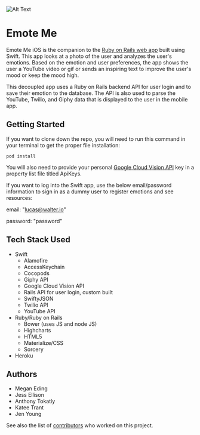 ![Alt Text](http://emotemetoo.herokuapp.com/assets/logo-68c5824acfa7835dda37e0753f7d85a19a2268200193c091f28141d7a26d17a4.png)

# Emote Me
Emote Me iOS is the companion to the [Ruby on Rails web app](https://github.com/JessCodes/emotional-index) built using Swift.  This app looks at a photo of the user and analyzes the user's emotions. Based on the emotion and user preferences, the app shows the user a YouTube video or gif or sends an inspiring text to improve the user's mood or keep the mood high.

This decoupled app uses a Ruby on Rails backend API for user login and to save their emotion to the database.  The API is also used to parse the YouTube, Twilio, and Giphy data that is displayed to the user in the mobile app.

## Getting Started

If you want to clone down the repo, you will need to run this command in your terminal to get the proper file installation:

    pod install

You will also need to provide your personal [Google Cloud Vision API](https://cloud.google.com/vision/) key in a property list file titled ApiKeys.

If you want to log into the Swift app, use the below email/password information to sign in as a dummy user to register emotions and see resources:

email: "lucas@walter.io"

password: "password"

## Tech Stack Used
- Swift
    + Alamofire
    + AccessKeychain
    + Cocopods
    + Giphy API
    + Google Cloud Vision API
    + Rails API for user login, custom built
    + SwiftyJSON
    + Twilio API
    + YouTube API
- Ruby/Ruby on Rails
    + Bower (uses JS and node JS)
    + Highcharts
    + HTML5
    + Materialize/CSS
    + Sorcery
- Heroku

## Authors
- Megan Eding
- Jess Ellison
- Anthony Tokatly
- Katee Trant
- Jen Young 

See also the list of [contributors](https://github.com/JessCodes/emotional-index-iOS/graphs/contributors) who worked on this project.